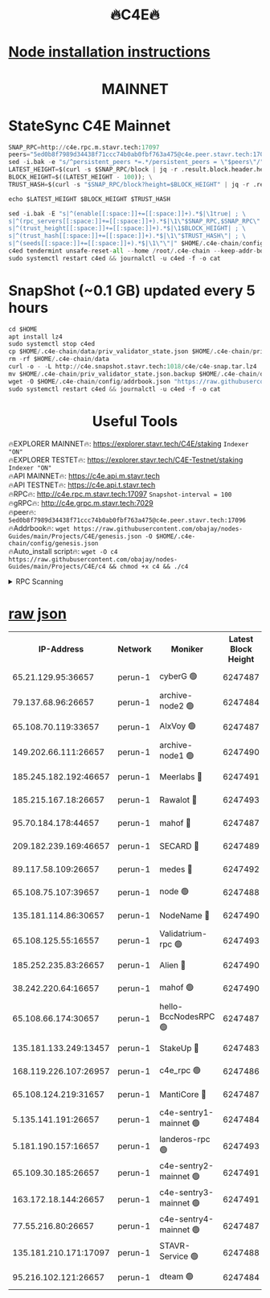 <h1 align="center"> 🔥C4E🔥</h1>

[Node installation instructions](https://github.com/obajay/nodes-Guides/tree/main/Projects/C4E)
=

<h1 align="center"> MAINNET</h1>

# StateSync C4E Mainnet
```python
SNAP_RPC=http://c4e.rpc.m.stavr.tech:17097
peers="5ed0b8f7989d34438f71ccc74b0ab0fbf763a475@c4e.peer.stavr.tech:17096"
sed -i.bak -e "s/^persistent_peers *=.*/persistent_peers = \"$peers\"/" $HOME/.c4e-chain/config/config.toml
LATEST_HEIGHT=$(curl -s $SNAP_RPC/block | jq -r .result.block.header.height); \
BLOCK_HEIGHT=$((LATEST_HEIGHT - 100)); \
TRUST_HASH=$(curl -s "$SNAP_RPC/block?height=$BLOCK_HEIGHT" | jq -r .result.block_id.hash)

echo $LATEST_HEIGHT $BLOCK_HEIGHT $TRUST_HASH

sed -i.bak -E "s|^(enable[[:space:]]+=[[:space:]]+).*$|\1true| ; \
s|^(rpc_servers[[:space:]]+=[[:space:]]+).*$|\1\"$SNAP_RPC,$SNAP_RPC\"| ; \
s|^(trust_height[[:space:]]+=[[:space:]]+).*$|\1$BLOCK_HEIGHT| ; \
s|^(trust_hash[[:space:]]+=[[:space:]]+).*$|\1\"$TRUST_HASH\"| ; \
s|^(seeds[[:space:]]+=[[:space:]]+).*$|\1\"\"|" $HOME/.c4e-chain/config/config.toml
c4ed tendermint unsafe-reset-all --home /root/.c4e-chain --keep-addr-book
sudo systemctl restart c4ed && journalctl -u c4ed -f -o cat
```
# SnapShot (~0.1 GB) updated every 5 hours
```python
cd $HOME
apt install lz4
sudo systemctl stop c4ed
cp $HOME/.c4e-chain/data/priv_validator_state.json $HOME/.c4e-chain/priv_validator_state.json.backup
rm -rf $HOME/.c4e-chain/data
curl -o - -L http://c4e.snapshot.stavr.tech:1018/c4e/c4e-snap.tar.lz4 | lz4 -c -d - | tar -x -C $HOME/.c4e-chain --strip-components 2
mv $HOME/.c4e-chain/priv_validator_state.json.backup $HOME/.c4e-chain/data/priv_validator_state.json
wget -O $HOME/.c4e-chain/config/addrbook.json "https://raw.githubusercontent.com/obajay/nodes-Guides/main/Projects/C4E/addrbook.json"
sudo systemctl restart c4ed && journalctl -u c4ed -f -o cat
```
 <h1 align="center"> Useful Tools</h1>

🔥EXPLORER MAINNET🔥:  https://explorer.stavr.tech/C4E/staking            `Indexer "ON"` \
🔥EXPLORER TESTET🔥:   https://explorer.stavr.tech/C4E-Testnet/staking     `Indexer "ON"` \
🔥API MAINNET🔥:       https://c4e.api.m.stavr.tech \
🔥API TESTNET🔥:       https://c4e.api.t.stavr.tech \
🔥RPC🔥:               http://c4e.rpc.m.stavr.tech:17097                  `Snapshot-interval = 100` \
🔥gRPC🔥:              http://c4e.grpc.m.stavr.tech:7029 \
🔥peer🔥:              `5ed0b8f7989d34438f71ccc74b0ab0fbf763a475@c4e.peer.stavr.tech:17096` \
🔥Addrbook🔥:    ```wget https://raw.githubusercontent.com/obajay/nodes-Guides/main/Projects/C4E/genesis.json -O $HOME/.c4e-chain/config/genesis.json``` \
🔥Auto_install script🔥: ```wget -O c4 https://raw.githubusercontent.com/obajay/nodes-Guides/main/Projects/C4E/c4 && chmod +x c4 && ./c4```





<details>
<summary>RPC Scanning</summary>

<h2 align="center"> We scan nodes in real time every 4 hours. And we provide the final result of RPC endpoints.
We cannot influence the operation of these nodes in any way. </h2>


```python
If Voting Power is higher than 0 --> then the Node is a validator of the network and may be subject to attack and be a potential threat to the chain.
```
```python
We marked such validators with a red symbol
```

</details>

[raw json](https://rpc-check.c4e.stavr.tech/c4e/rpc-c4e-result.json)
=



<table><tr><th>IP-Address</th><th>Network</th><th>Moniker</th><th>Latest Block Height</th><th>Earliest Block Height</th><th>Catching Up</th><th>Tx Index</th><th>Voting Power</th><th>Scan Time</th></tr><tr><td>65.21.129.95:36657</td><td>perun-1</td><td>cyberG 🟢</td><td>6247487</td><td>0</td><td>False</td><td>on</td><td>0</td><td>2023-12-11T23:59:01.652251958UTC</td></tr><tr><td>79.137.68.96:26657</td><td>perun-1</td><td>archive-node2 🟢</td><td>6247484</td><td>1</td><td>False</td><td>on</td><td>0</td><td>2023-12-11T23:58:44.562648191UTC</td></tr><tr><td>65.108.70.119:33657</td><td>perun-1</td><td>AlxVoy 🟢</td><td>6247487</td><td>1</td><td>False</td><td>on</td><td>0</td><td>2023-12-11T23:59:00.837631471UTC</td></tr><tr><td>149.202.66.111:26657</td><td>perun-1</td><td>archive-node1 🟢</td><td>6247490</td><td>1</td><td>False</td><td>on</td><td>0</td><td>2023-12-11T23:59:17.726570258UTC</td></tr><tr><td>185.245.182.192:46657</td><td>perun-1</td><td>Meerlabs 🔴</td><td>6247491</td><td>1051501</td><td>False</td><td>on</td><td>493550</td><td>2023-12-11T23:59:23.274806968UTC</td></tr><tr><td>185.215.167.18:26657</td><td>perun-1</td><td>Rawalot 🔴</td><td>6247493</td><td>1090501</td><td>False</td><td>on</td><td>579034</td><td>2023-12-11T23:59:35.569277621UTC</td></tr><tr><td>95.70.184.178:44657</td><td>perun-1</td><td>mahof 🔴</td><td>6247487</td><td>2342001</td><td>False</td><td>off</td><td>1357006</td><td>2023-12-11T23:58:59.989248411UTC</td></tr><tr><td>209.182.239.169:46657</td><td>perun-1</td><td>SECARD 🔴</td><td>6247489</td><td>2616101</td><td>False</td><td>off</td><td>675729</td><td>2023-12-11T23:59:15.050750745UTC</td></tr><tr><td>89.117.58.109:26657</td><td>perun-1</td><td>medes 🔴</td><td>6247492</td><td>2826001</td><td>False</td><td>off</td><td>471345</td><td>2023-12-11T23:59:30.339555827UTC</td></tr><tr><td>65.108.75.107:39657</td><td>perun-1</td><td>node 🟢</td><td>6247488</td><td>5198801</td><td>False</td><td>on</td><td>0</td><td>2023-12-11T23:59:04.134942974UTC</td></tr><tr><td>135.181.114.86:30657</td><td>perun-1</td><td>NodeName 🔴</td><td>6247490</td><td>5508301</td><td>False</td><td>off</td><td>333717</td><td>2023-12-11T23:59:18.049712314UTC</td></tr><tr><td>65.108.125.55:16557</td><td>perun-1</td><td>Validatrium-rpc 🟢</td><td>6247493</td><td>5551301</td><td>False</td><td>on</td><td>0</td><td>2023-12-11T23:59:32.742973509UTC</td></tr><tr><td>185.252.235.83:26657</td><td>perun-1</td><td>Alien 🔴</td><td>6247490</td><td>5736001</td><td>False</td><td>on</td><td>380508</td><td>2023-12-11T23:59:18.366134362UTC</td></tr><tr><td>38.242.220.64:16657</td><td>perun-1</td><td>mahof 🟢</td><td>6247490</td><td>5980001</td><td>False</td><td>off</td><td>0</td><td>2023-12-11T23:59:15.355154777UTC</td></tr><tr><td>65.108.66.174:30657</td><td>perun-1</td><td>hello-BccNodesRPC 🟢</td><td>6247487</td><td>5985401</td><td>False</td><td>on</td><td>0</td><td>2023-12-11T23:59:01.224714454UTC</td></tr><tr><td>135.181.133.249:13457</td><td>perun-1</td><td>StakeUp 🔴</td><td>6247483</td><td>6015001</td><td>False</td><td>on</td><td>1357007</td><td>2023-12-11T23:58:37.405428302UTC</td></tr><tr><td>168.119.226.107:26957</td><td>perun-1</td><td>c4e_rpc 🟢</td><td>6247486</td><td>6147486</td><td>False</td><td>on</td><td>0</td><td>2023-12-11T23:58:53.083707192UTC</td></tr><tr><td>65.108.124.219:31657</td><td>perun-1</td><td>MantiCore 🔴</td><td>6247487</td><td>6147487</td><td>False</td><td>off</td><td>837585</td><td>2023-12-11T23:58:59.539861864UTC</td></tr><tr><td>5.135.141.191:26657</td><td>perun-1</td><td>c4e-sentry1-mainnet 🟢</td><td>6247484</td><td>6198001</td><td>False</td><td>on</td><td>0</td><td>2023-12-11T23:58:43.842584038UTC</td></tr><tr><td>5.181.190.157:16657</td><td>perun-1</td><td>landeros-rpc 🟢</td><td>6247493</td><td>6235001</td><td>False</td><td>on</td><td>0</td><td>2023-12-11T23:59:35.145024977UTC</td></tr><tr><td>65.109.30.185:26657</td><td>perun-1</td><td>c4e-sentry2-mainnet 🟢</td><td>6247491</td><td>6238301</td><td>False</td><td>on</td><td>0</td><td>2023-12-11T23:59:22.920295963UTC</td></tr><tr><td>163.172.18.144:26657</td><td>perun-1</td><td>c4e-sentry3-mainnet 🟢</td><td>6247491</td><td>6239001</td><td>False</td><td>on</td><td>0</td><td>2023-12-11T23:59:23.927796610UTC</td></tr><tr><td>77.55.216.80:26657</td><td>perun-1</td><td>c4e-sentry4-mainnet 🟢</td><td>6247487</td><td>6241001</td><td>False</td><td>on</td><td>0</td><td>2023-12-11T23:59:00.378722585UTC</td></tr><tr><td>135.181.210.171:17097</td><td>perun-1</td><td>STAVR-Service 🟢</td><td>6247488</td><td>6245201</td><td>False</td><td>on</td><td>0</td><td>2023-12-11T23:59:06.515937833UTC</td></tr><tr><td>95.216.102.121:26657</td><td>perun-1</td><td>dteam 🟢</td><td>6247484</td><td>6246601</td><td>False</td><td>on</td><td>0</td><td>2023-12-11T23:58:44.185825973UTC</td></tr></table>
